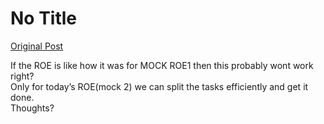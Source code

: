 # No Title

[Original Post](https://discourse.onlinedegree.iitm.ac.in/t/168567/7)

<p>If the ROE is like how it was for MOCK ROE1 then this probably wont work right?<br>
Only for today’s ROE(mock 2) we can split  the tasks efficiently and get it done.<br>
Thoughts?</p>